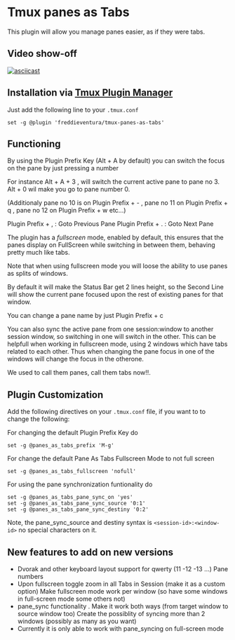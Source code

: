 # Tmux panes as Tabs

This plugin will allow you manage panes easier, as if they were tabs.

## Video show-off

[![asciicast](https://asciinema.org/a/HKDSRpKhsapUoJLjUGajC7Mt4.svg)](https://asciinema.org/a/HKDSRpKhsapUoJLjUGajC7Mt4)

## Installation via [Tmux Plugin Manager](https://github.com/tmux-plugins/tpm)

Just add the following line to your `.tmux.conf`
```
set -g @plugin 'freddieventura/tmux-panes-as-tabs'
```

## Functioning

By using the Plugin Prefix Key (Alt + A by default) you can switch the focus on the pane by just pressing a number

For instance Alt + A + 3 , will switch the current active pane to pane no 3. Alt + 0 wil make you go to pane number 0.

(Additionaly pane no 10 is on Plugin Prefix + - , pane no 11 on Plugin Prefix + q , pane no 12 on Plugin Prefix + w etc...)

Plugin Prefix + ,       : Goto Previous Pane
Plugin Prefix + .       : Goto Next Pane

The plugin has a *fullscreen* mode, enabled by default, this ensures that the panes display on FullScreen while switching in between them, behaving pretty much like tabs.

Note that when using fullscreen mode you will loose the ability to use panes as splits of windows.

By default it will make the Status Bar get 2 lines height, so the Second Line will show the current pane focused upon the rest of existing panes for that window.

You can change a pane name by just Plugin Prefix + c

You can also sync the active pane from one session:window to another session window, so switching in one will switch in the other.
This can be helpfull when working in fullscreen mode, using 2 windows which have tabs related to each other. Thus when changing the pane focus in one of the windows will change the focus in the otherone.



We used to call them panes, call them tabs now!!.


## Plugin Customization

Add the following directives on your `.tmux.conf` file, if you want to to change the following:

For changing the default Plugin Prefix Key do

```
set -g @panes_as_tabs_prefix 'M-g'
```

For change the default Pane As Tabs Fullscreen Mode to not full screen

```
set -g @panes_as_tabs_fullscreen 'nofull'
```

For using the pane synchronization funtionality do

```
set -g @panes_as_tabs_pane_sync_on 'yes'
set -g @panes_as_tabs_pane_sync_source '0:1'
set -g @panes_as_tabs_pane_sync_destiny '0:2'
```
Note, the pane_sync_source and destiny syntax is `<session-id>:<window-id>` no special characters on it.


## New features to add on new versions

- Dvorak and other keyboard layout support for qwerty (11 -12 -13 ...) Pane numbers
- Upon fullscreen toggle zoom in all Tabs in Session (make it as a custom option)
    Make fullscreen mode work per window (so have some windows in full-screen mode some others not)
- pane_sync functionality . Make it work both ways (from target window to source window too)
  Create the possiblity of syncing more than 2 windows (possibly as many as you want)
- Currently it is only able to work with pane_syncing on full-screen mode

